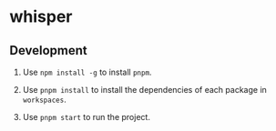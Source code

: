 # whisper

## Development

1. Use `npm install -g` to install `pnpm`.

2. Use `pnpm install` to install the dependencies of each package in `workspaces`.

3. Use `pnpm start` to run the project.